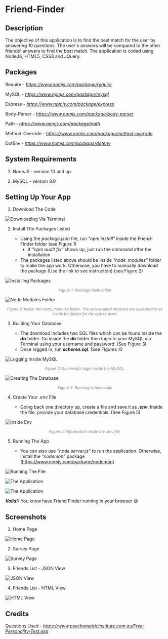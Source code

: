 # Friend-Finder

## Description
The objective of this application is to find the best match for the user by answering 10 questions. The user's answers will be compared to the other friends' answers to find the best match. The application is coded using NodeJS, HTML5, CSS3 and JQuery.

## Packages

Require - _https://www.npmjs.com/package/require_

MySQL - _https://www.npmjs.com/package/mysql_

Express - _https://www.npmjs.com/package/express_

Body-Parser - _https://www.npmjs.com/package/body-parser_

Path - _https://www.npmjs.com/package/path_

Method-Override - _https://www.npmjs.com/package/method-override_

DotEnv - _https://www.npmjs.com/package/dotenv_

## System Requirements

1. NodeJS - version 10 and up

2. MySQL - version 8.0 

## Setting Up Your App

1. Download The Code 

![Downloading Via Terminal](images/dlTerminal.png)

2. Install The Packages Listed 

	- Using the _package.json_ file, run _"npm install"_ inside the Friend-Finder folder (see Figure 1)
		- if _"npm audit fix"_ shows up, just run the command after the installation 	
	- The packages listed above should be inside _"node\_modules"_ folder to make the app work. Otherwise, you have to manually download the package (Use the link to see instruction) (see Figure 2)

![Installing Packages](images/packages.png)
<p align="center" style="color:gray;font-size:12px;"><i>Figure 1: Package Installation</i></p>

![Node Modules Folder](images/modules.png)
<p align="center" style="color:gray;font-size:12px"><i>Figure 2: Inside the node_modules folder. The yellow-lined modules are expected to be inside the folder for the app to work.</i></p>

3. Building Your Database

	- The download includes two SQL files which can be found inside the **_db_** folder. Go inside the **_db_** folder then login to your MySQL via Terminal using your username and password. (See Figure 3)
	- Once logged in, run **_schema.sql_**. (See Figures 4)

![Logging Inside MySQL](images/sqlLogin.png)
<p align="center" style="color:gray;font-size:12px;"><i>Figure 3: Successful login inside the MySQL.</i></p>

![Creating The Database](images/schema.png)
<p align="center" style="color:gray;font-size:12px;"><i>Figure 4: Running schema.sql.</i></p>

4. Create Your _.env_ File

	- Going back one directory up, create a file and save it as **_.env_**. Inside the file, provide your database credentials. (See Figure 5)

![Inside Env](images/envFile.png)
<p align="center" style="color:gray;font-size:12px;"><i>Figure 5: Information inside the .env file.</i></p>

5. Running The App

	- You can also use _"node server.js"_ to run the application. Otherwise, install the _"nodemon"_ package (https://www.npmjs.com/package/nodemon)

![Running The File](images/nodemon.png)

![The Application](images/ff1.png)

![The Application](images/ff2.png)

**_Voila!_**/ You know have Friend Finder running in your browser :smile:

## Screenshots

1. Home Page

![Home Page](images/homepage.png)

2. Survey Page

![Survey Page](images/survey.png)

3. Friends List - JSON View

![JSON View](images/jsonView.png)

4. Friends List - HTML View

![HTML View](images/htmlView.png)

## Credits

Questions Used - _https://www.psychometricinstitute.com.au/Free-Personality-Test.asp_